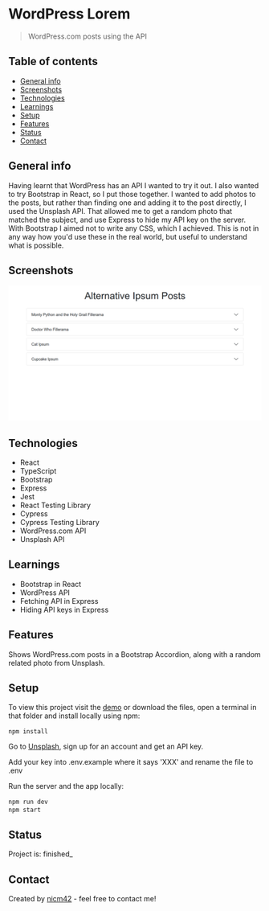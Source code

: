 # WordPress Lorem

> WordPress.com posts using the API

## Table of contents

- [General info](#general-info)
- [Screenshots](#screenshots)
- [Technologies](#technologies)
- [Learnings](#learnings)
- [Setup](#setup)
- [Features](#features)
- [Status](#status)
- [Contact](#contact)

## General info

Having learnt that WordPress has an API I wanted to try it out. I also wanted to try Bootstrap in React, so I put those together. I wanted to add photos to the posts, but rather than finding one and adding it to the post directly, I used the Unsplash API. That allowed me to get a random photo that matched the subject, and use Express to hide my API key on the server. With Bootstrap I aimed not to write any CSS, which I achieved. This is not in any way how you'd use these in the real world, but useful to understand what is possible.

## Screenshots

![Screenshot](screenshot.png)

## Technologies

- React
- TypeScript
- Bootstrap
- Express
- Jest
- React Testing Library
- Cypress
- Cypress Testing Library
- WordPress.com API
- Unsplash API

## Learnings

- Bootstrap in React
- WordPress API
- Fetching API in Express
- Hiding API keys in Express

## Features

Shows WordPress.com posts in a Bootstrap Accordion, along with a random related photo from Unsplash.

## Setup

To view this project visit the [demo](http://http://wordpress-lorem.nicm42.co.uk/) or download the files, open a terminal in that folder and install locally using npm:

```
npm install
```

Go to [Unsplash](https://unsplash.com/documentation), sign up for an account and get an API key.

Add your key into .env.example where it says 'XXX' and rename the file to .env

Run the server and the app locally:

```
npm run dev
npm start
```

## Status

Project is: finished\_

## Contact

Created by [nicm42](https://twitter.com/nicm4242/) - feel free to contact me!
